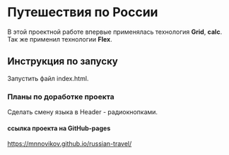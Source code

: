 # Путешествия по России
В этой проектной работе впервые применялась технология **Grid**, **calc**.
Так же применил технологии **Flex**.

## Инструкция по запуску
Запустить файл index.html.

### Планы по доработке проекта
Сделать смену языка в Header - радиокнопками.

#### ссылка проекта на GitHub-pages
https://mnnovikov.github.io/russian-travel/